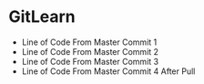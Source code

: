 # GitLearn
- Line of Code From Master Commit 1
- Line of Code From Master Commit 2
- Line of Code From Master Commit 3
- Line of Code From Master Commit 4 After Pull